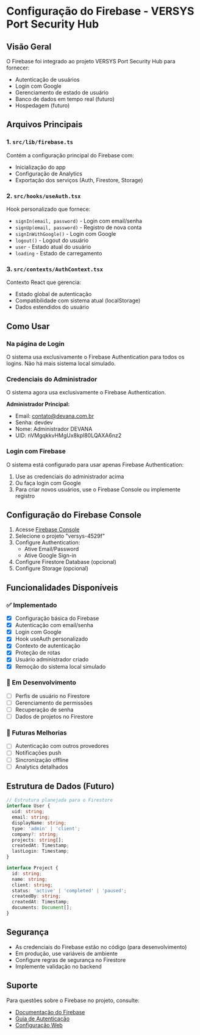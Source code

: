 # Configuração do Firebase - VERSYS Port Security Hub

## Visão Geral

O Firebase foi integrado ao projeto VERSYS Port Security Hub para fornecer:
- Autenticação de usuários
- Login com Google
- Gerenciamento de estado de usuário
- Banco de dados em tempo real (futuro)
- Hospedagem (futuro)

## Arquivos Principais

### 1. `src/lib/firebase.ts`
Contém a configuração principal do Firebase com:
- Inicialização do app
- Configuração de Analytics
- Exportação dos serviços (Auth, Firestore, Storage)

### 2. `src/hooks/useAuth.tsx`
Hook personalizado que fornece:
- `signIn(email, password)` - Login com email/senha
- `signUp(email, password)` - Registro de nova conta
- `signInWithGoogle()` - Login com Google
- `logout()` - Logout do usuário
- `user` - Estado atual do usuário
- `loading` - Estado de carregamento

### 3. `src/contexts/AuthContext.tsx`
Contexto React que gerencia:
- Estado global de autenticação
- Compatibilidade com sistema atual (localStorage)
- Dados estendidos do usuário

## Como Usar

### Na página de Login

O sistema usa exclusivamente o Firebase Authentication para todos os logins. Não há mais sistema local simulado.

### Credenciais do Administrador

O sistema agora usa exclusivamente o Firebase Authentication. 

**Administrador Principal:**
- Email: contato@devana.com.br
- Senha: devdev
- Nome: Administrador DEVANA
- UID: nVMgqkkvHMgUx8kpl80LQAXA6nz2

### Login com Firebase

O sistema está configurado para usar apenas Firebase Authentication:
1. Use as credenciais do administrador acima
2. Ou faça login com Google
3. Para criar novos usuários, use o Firebase Console ou implemente registro

## Configuração do Firebase Console

1. Acesse [Firebase Console](https://console.firebase.google.com/)
2. Selecione o projeto "versys-4529f"
3. Configure Authentication:
   - Ative Email/Password
   - Ative Google Sign-in
4. Configure Firestore Database (opcional)
5. Configure Storage (opcional)

## Funcionalidades Disponíveis

### ✅ Implementado
- [x] Configuração básica do Firebase
- [x] Autenticação com email/senha
- [x] Login com Google
- [x] Hook useAuth personalizado
- [x] Contexto de autenticação
- [x] Proteção de rotas
- [x] Usuário administrador criado
- [x] Remoção do sistema local simulado

### 🔄 Em Desenvolvimento
- [ ] Perfis de usuário no Firestore
- [ ] Gerenciamento de permissões
- [ ] Recuperação de senha
- [ ] Dados de projetos no Firestore

### 🚀 Futuras Melhorias
- [ ] Autenticação com outros provedores
- [ ] Notificações push
- [ ] Sincronização offline
- [ ] Analytics detalhados

## Estrutura de Dados (Futuro)

```typescript
// Estrutura planejada para o Firestore
interface User {
  uid: string;
  email: string;
  displayName: string;
  type: 'admin' | 'client';
  company?: string;
  projects: string[];
  createdAt: Timestamp;
  lastLogin: Timestamp;
}

interface Project {
  id: string;
  name: string;
  client: string;
  status: 'active' | 'completed' | 'paused';
  createdBy: string;
  createdAt: Timestamp;
  documents: Document[];
}
```

## Segurança

- As credenciais do Firebase estão no código (para desenvolvimento)
- Em produção, use variáveis de ambiente
- Configure regras de segurança no Firestore
- Implemente validação no backend

## Suporte

Para questões sobre o Firebase no projeto, consulte:
- [Documentação do Firebase](https://firebase.google.com/docs)
- [Guia de Autenticação](https://firebase.google.com/docs/auth)
- [Configuração Web](https://firebase.google.com/docs/web/setup) 